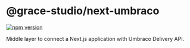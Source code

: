 # @grace-studio/next-umbraco

[![npm version](https://badge.fury.io/js/@grace-studio%2Fnext-umbraco.svg)](https://badge.fury.io/js/@grace-studio%2Fnext-umbraco)

Middle layer to connect a Next.js application with Umbraco Delivery API.
